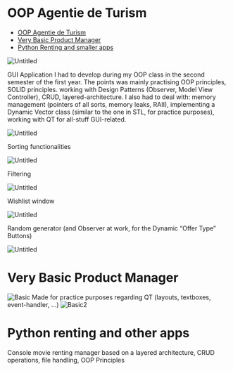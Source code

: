 # OOP Agentie de Turism

- [OOP Agentie de Turism](#oop-agentie-de-turism)
- [Very Basic Product Manager](#very-basic-product-manager)
- [Python Renting and smaller apps](#python-renting-and-smaller-apps)


![Untitled](https://lapis-reason-496.notion.site/image/https%3A%2F%2Fs3-us-west-2.amazonaws.com%2Fsecure.notion-static.com%2F645fe4d4-e41f-4018-983e-755ef77aa5c9%2FUntitled.png?id=d8f7eaa6-99e9-4db0-b5d4-eed76587a98b&table=block&spaceId=b12a30f2-4654-4b4f-a19a-b1d5838f03b2&width=2000&userId=&cache=v2)

GUI Application I had to develop during my OOP class in the second semester of the first year. The points was mainly practising OOP principles, SOLID principles. working with Design Patterns (Observer, Model View Controller), CRUD, layered-architecture. I also had to deal with: memory management (pointers of all sorts, memory leaks, RAII), implementing a Dynamic Vector class (similar to the one in STL, for practice purposes), working with QT for all-stuff GUI-related.

![Untitled](https://lapis-reason-496.notion.site/image/https%3A%2F%2Fs3-us-west-2.amazonaws.com%2Fsecure.notion-static.com%2F8b412b7b-8a9a-4b61-9265-f2509e32652b%2FUntitled.png?id=80c7fa5a-98d6-4fda-a863-880bee582419&table=block&spaceId=b12a30f2-4654-4b4f-a19a-b1d5838f03b2&width=2000&userId=&cache=v2)

Sorting functionalities

![Untitled](https://lapis-reason-496.notion.site/image/https%3A%2F%2Fs3-us-west-2.amazonaws.com%2Fsecure.notion-static.com%2Fd47a963a-a1e3-42e8-a879-7c64a4672a2f%2FUntitled.png?id=1d16b085-85c2-4a04-930f-894b38f0e0ac&table=block&spaceId=b12a30f2-4654-4b4f-a19a-b1d5838f03b2&width=2000&userId=&cache=v2)

Filtering 

![Untitled](https://lapis-reason-496.notion.site/image/https%3A%2F%2Fs3-us-west-2.amazonaws.com%2Fsecure.notion-static.com%2Faf212aee-b992-40bc-9813-8ab43542d419%2FUntitled.png?id=fca10610-b016-4bd3-adfd-c5acab52e8cb&table=block&spaceId=b12a30f2-4654-4b4f-a19a-b1d5838f03b2&width=2000&userId=&cache=v2)

Wishlist window

![Untitled](https://lapis-reason-496.notion.site/image/https%3A%2F%2Fs3-us-west-2.amazonaws.com%2Fsecure.notion-static.com%2F22a8db0e-af75-4910-96b9-7bb99a5f53b0%2FUntitled.png?id=52b27ba2-db40-4ef2-ab07-9aab309a99d4&table=block&spaceId=b12a30f2-4654-4b4f-a19a-b1d5838f03b2&width=1710&userId=&cache=v2)

Random generator (and Observer at work, for the Dynamic “Offer Type” Buttons)

![Untitled](https://lapis-reason-496.notion.site/image/https%3A%2F%2Fs3-us-west-2.amazonaws.com%2Fsecure.notion-static.com%2F35615324-1851-4487-9dfa-807e5b06f82d%2FUntitled.png?id=a8e511fb-7697-49a7-9efe-1b6ee26428b6&table=block&spaceId=b12a30f2-4654-4b4f-a19a-b1d5838f03b2&width=1710&userId=&cache=v2)
# Very Basic Product Manager
![Basic](https://i.imgur.com/U3DCtCG.png)
Made for practice purposes regarding QT (layouts, textboxes, event-handler, ...)
![Basic2](https://i.imgur.com/5dRfVUh.png)

# Python renting and other apps
Console movie renting manager based on a layered architecture, CRUD operations, file handling, OOP Principles
